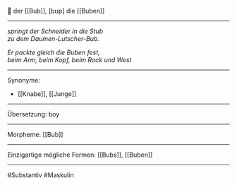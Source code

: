 🔵 der [[Bub]], [bʊp]
die [[Buben]]


---
*springt der Schneider in die Stub*  
*zu dem Daumen-Lutscher-Bub.*  

*Er packte gleich die Buben fest,*  
*beim Arm, beim Kopf, beim Rock und West*


---
Synonyme:
- [[Knabe]], [[Junge]]

---
Übersetzung: boy

---
Morpheme:
[[Bub]]

---
Einzigartige mögliche Formen: [[Bubs]], [[Buben]]

---
#Substantiv #Maskulin